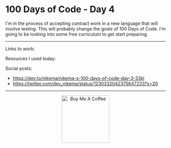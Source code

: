 # 100 Days of Code - Day 4

I'm in the process of accepting contract work in a new language that will involve testing. This will probably change the goals of 100 Days of Code. I'm going to be looking into some free curriculum to get start preparing.


****

Links to work:


Resources I used today:


Social posts:
- https://dev.to/nikema/nikema-s-100-days-of-code-day-3-33kl
- https://twitter.com/dev_nikema/status/1230332042375647233?s=20

****

<p align="center"> <a href="https://www.buymeacoffee.com/nikema" target="_blank"><img src="https://cdn.buymeacoffee.com/buttons/default-orange.png" alt="Buy Me A Coffee" width="150px"></a></center></p>